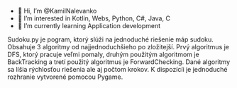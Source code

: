 - 👋 Hi, I’m @KamilNalevanko
- 👀 I’m interested in Kotlin, Webs, Python, C#, Java, C
- 🌱 I’m currently learning Application development

Sudoku.py je pogram, ktorý slúži na jednoduché riešenie máp sudoku. Obsahuje 3 algoritmy od najjednoduchšieho po zložitejší. Prvý algoritmus je DFS, ktorý pracuje veľmi pomaly, druhým použitým algoritmom je BackTracking a tretí použitý algoritmus je ForwardChecking. Dané algoritmy sa líšia rýchlosťou riešenia ale aj počtom krokov. K dispozícíi je jednoduché rozhranie vytvorené pomocou Pygame.
